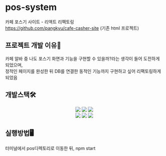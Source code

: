 # pos-system

카페 포스기 사이트 - 리액트 리팩토링 <br/>
https://github.com/pangkyu/cafe-casher-site (기존 html 프로젝트) 

## 프로젝트 개발 이유👀
 
  카페 알바 중 나도 포스기 화면과 기능을 구현할 수 있을까?라는 생각이 들어 도전하게 되었으며, 
  <br/>정적인 페이지를 완성한 뒤 DB를 연결한 동적인 기능까지 구현하고 싶어 리팩토링하게되었음 
 
## 개발스택🛠️

<div align = center>
  <img src="https://img.shields.io/badge/html-E34F26?style=for-the-badge&logo=html5&logoColor=white">
  <img src="https://img.shields.io/badge/javascript-F7DF1E?style=for-the-badge&logo=javascript&logoColor=black"> 
  <img src="https://img.shields.io/badge/css-1572B6?style=for-the-badge&logo=css3&logoColor=white">
  <br/>
    <img src="https://img.shields.io/badge/react-61DAFB?style=for-the-badge&logo=react&logoColor=black"> 
 <img src="https://img.shields.io/badge/mariaDB-003545?style=for-the-badge&logo=mariaDB&logoColor=white">
 <img src="https://img.shields.io/badge/Node.js-339933?style=for-the-badge&logo=Node.js&logoColor=white"/>
 
</div>

## 실행방법🖥️
 
  터미널에서 pos디렉토리로 이동한 뒤, npm start 
